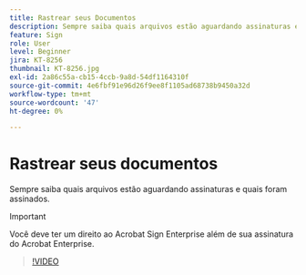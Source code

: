 ```yaml
---
title: Rastrear seus Documentos
description: Sempre saiba quais arquivos estão aguardando assinaturas e quais foram assinados
feature: Sign
role: User
level: Beginner
jira: KT-8256
thumbnail: KT-8256.jpg
exl-id: 2a86c55a-cb15-4ccb-9a8d-54df1164310f
source-git-commit: 4e6fbf91e96d26f9ee8f1105ad68738b9450a32d
workflow-type: tm+mt
source-wordcount: '47'
ht-degree: 0%

---
```


# Rastrear seus documentos

Sempre saiba quais arquivos estão aguardando assinaturas e quais foram assinados.

>[!IMPORTANT]
>
>Você deve ter um direito ao Acrobat Sign Enterprise além de sua assinatura do Acrobat Enterprise.

>[!VIDEO](https://video.tv.adobe.com/v/338492?quality=12&learn=on&hidetitle=true)
